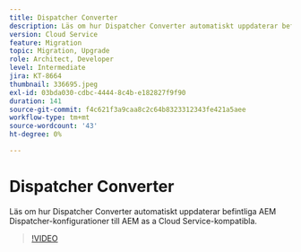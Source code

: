 ```yaml
---
title: Dispatcher Converter
description: Läs om hur Dispatcher Converter automatiskt uppdaterar befintliga AEM Dispatcher-konfigurationer så att de blir AEM as a Cloud Service-kompatibla.
version: Cloud Service
feature: Migration
topic: Migration, Upgrade
role: Architect, Developer
level: Intermediate
jira: KT-8664
thumbnail: 336695.jpeg
exl-id: 03bda030-cdbc-4444-8c4b-e182827f9f90
duration: 141
source-git-commit: f4c621f3a9caa8c2c64b8323312343fe421a5aee
workflow-type: tm+mt
source-wordcount: '43'
ht-degree: 0%

---
```


# Dispatcher Converter

Läs om hur Dispatcher Converter automatiskt uppdaterar befintliga AEM Dispatcher-konfigurationer till AEM as a Cloud Service-kompatibla.

>[!VIDEO](https://video.tv.adobe.com/v/336695?quality=12&learn=on)
